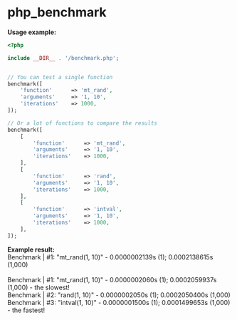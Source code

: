 # php_benchmark

<b>Usage example:</b>
```php
<?php

include __DIR__ . '/benchmark.php';


// You can test a single function
benchmark([
    'function'      => 'mt_rand',
    'arguments'     => '1, 10',
    'iterations'    => 1000,
]);

// Or a lot of functions to compare the results
benchmark([
	[
        'function'      => 'mt_rand',
        'arguments'     => '1, 10',
        'iterations'    => 1000,
    ],
	[
        'function'      => 'rand',
        'arguments'     => '1, 10',
        'iterations'    => 1000,
    ],
	[
        'function'      => 'intval',
        'arguments'     => '1, 10',
        'iterations'    => 1000,
    ],
]);
```

<b>Example result:</b> <br>
Benchmark | #1: "mt_rand(1, 10)" - 0.0000002139s (1); 0.0002138615s (1,000) <br><br>
Benchmark | #1: "mt_rand(1, 10)" - 0.0000002060s (1); 0.0002059937s (1,000) - the slowest! <br>
Benchmark | #2: "rand(1, 10)" - 0.0000002050s (1); 0.0002050400s (1,000) <br>
Benchmark | #3: "intval(1, 10)" - 0.0000001500s (1); 0.0001499653s (1,000) - the fastest! <br>
